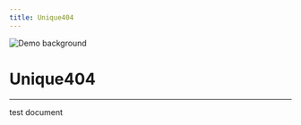 ```yaml
---
title: Unique404
---
```


![Demo background](../../assets/demo-image-3.png)

# Unique404

***

test document
